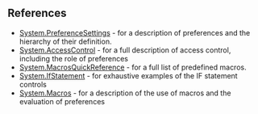 ## References	

* [System.PreferenceSettings](https://[[HOST_SUBDOMAIN]]-80-[[KATACODA_HOST]].environments.katacoda.com/foswiki/System.PreferenceSettings) - for a description of preferences and the hierarchy of their definition.
* [System.AccessControl](https://[[HOST_SUBDOMAIN]]-80-[[KATACODA_HOST]].environments.katacoda.com/foswiki/System.AccessControl) - for a full description of access control, including the role of preferences
* [System.MacrosQuickReference](https://[[HOST_SUBDOMAIN]]-80-[[KATACODA_HOST]].environments.katacoda.com/foswiki/System.MacrosQuickReference) - for a full list of predefined macros.
* [System.IfStatement](https://[[HOST_SUBDOMAIN]]-80-[[KATACODA_HOST]].environments.katacoda.com/foswiki/System.IfStatement) - for exhaustive examples of the IF statement controls
* [System.Macros](https://[[HOST_SUBDOMAIN]]-80-[[KATACODA_HOST]].environments.katacoda.com/foswiki/System.Macros) - for a description of the use of macros and the evaluation of preferences